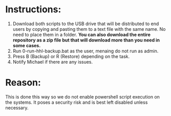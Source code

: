 # Instructions:
1. Download both scripts to the USB drive that will be distributed to end users by copying and pasting them to a text file with the same name. No need to place them in a folder.
 **You can also download the entire repository as a zip file but that will download more than you need in some cases.**
2. Run 0-run-hhl-backup.bat as the user, menaing do not run as admin.
3. Press B (Backup) or R (Restore) depending on the task.
4. Notify Michael if there are any issues.

# Reason:
This is done this way so we do not enable powershell script execution on the systems. It poses a security risk and is best left disabled unless necessary.
